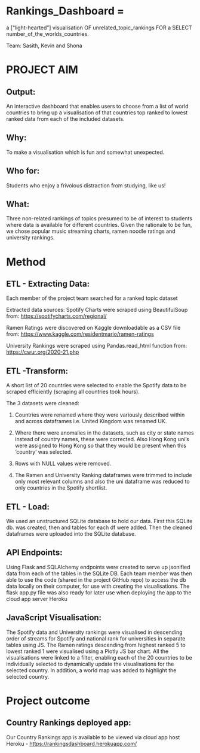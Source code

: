 # Rankings_Dashboard =
a [“light-hearted”] visualisation OF unrelated_topic_rankings FOR a SELECT number_of_the_worlds_countries.

Team: Sasith, Kevin and Shona

# PROJECT AIM

## Output:
An interactive dashboard that enables users to choose from a list of world countries to bring up a visualisation of that countries top ranked to lowest ranked data from each of the included datasets.

## Why: 
To make a visualisation which is fun and somewhat unexpected.  

## Who for: 
Students who enjoy a frivolous distraction from studying, like us!

## What: 
Three non-related rankings of topics presumed to be of interest to students where data is available for different countries.  Given the rationale to be fun, we chose popular music streaming charts, ramen noodle ratings and university rankings.

# Method

## ETL - Extracting Data:
Each member of the project team searched for a ranked topic dataset 

Extracted data sources:
Spotify Charts were scraped using BeautifulSoup from: https://spotifycharts.com/regional/ 

Ramen Ratings were discovered on Kaggle downloadable as a CSV file from: https://www.kaggle.com/residentmario/ramen-ratings

University Rankings were scraped using Pandas.read_html function from: https://cwur.org/2020-21.php 

## ETL -Transform:

A short list of 20 countries were selected to enable the Spotify data to be scraped efficiently (scraping all countries took hours).

The 3 datasets were cleaned:
1. Countries were renamed where they were variously described within and across dataframes i.e. United Kingdom was renamed UK.

2. Where there were anomalies in the datasets, such as city or state names instead of country names, these were corrected.  Also Hong Kong uni’s were assigned to Hong Kong so that they would be present when this ‘country’ was selected. 

3. Rows with NULL values were removed.

4. The Ramen and University Ranking dataframes were trimmed to include only most relevant columns and also the uni dataframe was reduced to only countries in the Spotify shortlist.

## ETL - Load:
We used an unstructured SQLite database to hold our data. First this SQLite db. was created, then and tables for each df were added.
Then the cleaned dataframes were uploaded into the SQLite database.

## API Endpoints:
Using Flask and SQLAlchemy endpoints were created to serve up jsonified data from each of the tables in the SQLite DB. Each team member was then able to use the code (shared in the project GitHub repo) to access the db data locally on their computer, for use with creating the visualisations. The flask app.py file was also ready for later use when deploying the app to the cloud app server Heroku

## JavaScript Visualisation:
The Spotify data and University rankings were visualised in descending order of streams for Spotify and national rank for universities in separate tables using JS. The Ramen ratings descending from highest ranked 5 to lowest ranked 1 were visualised using a Plotly JS bar chart.  All the visualisations were linked to a filter, enabling each of the 20 countries to be individually selected to dynamically update the visualisations for the selected country. In addition, a world map was added to highlight the selected country.

# Project outcome

## Country Rankings deployed app:
Our Country Rankings app is available to be viewed via cloud app host Heroku - https://rankingsdashboard.herokuapp.com/
